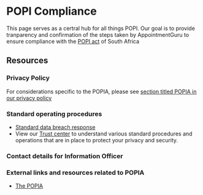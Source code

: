 # POPI Compliance

This page serves as a certral hub for all things POPI. Our goal is to provide tranparency and confirmation of the steps taken by AppointmentGuru to ensure compliance with the
<a href='https://popia.co.za/' target='_blank'  >POPI act</a> of South Africa

## Resources

### Privacy Policy

For considerations specific to the POPIA, please see [section titled POPIA in our privacy policy](/privacy/)

### Standard operating procedures

* [Standard data breach response]()
* View our [Trust center](https://appointmentguru.trust.page/) to understand various standard procedures and operations that are in place to protect your privacy and security.

### Contact details for Information Officer


### External links and resources related to POPIA

* [The POPIA](https://popia.co.za/)
